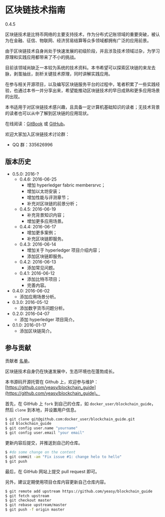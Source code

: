# 区块链技术指南
0.4.5

区块链技术是比特币网络的主要支持技术，作为分布式记账领域的重要突破，被认为在金融、征信、物联网、经济贸易结算等众多领域都拥有广泛的应用前景。

由于区块链技术自身尚处于快速发展的初级阶段，并且涉及技术领域过杂，为学习原理和实践应用都带来了不小的挑战。

目前该领域尚缺乏一本较为系统的技术资料。本书希望可以探索区块链的来龙去脉，剥茧抽丝，剖析关键技术原理，同时讲解实践应用。

在参与相关开源项目，以及编写区块链服务平台的过程中，笔者积累了一些实践经验，也通过本书一并分享出来，希望能推动区块链技术的早日成熟和更多应用场景的出现。

本书适用于对区块链技术感兴趣，且具备一定计算机基础知识的读者；无技术背景的读者也可以从中了解到区块链的应用现状。

在线阅读：[GitBook](https://www.gitbook.com/book/yeasy/blockchain_guide) 或 [GitHub](https://github.com/yeasy/blockchain_guide/blob/master/SUMMARY.md)。

欢迎大家加入区块链技术讨论群：

* QQ 群：335626996

## 版本历史
* 0.5.0: 2016-?
  * 0.4.6: 2016-06-25
      * 增加 hyperledger fabric membersrvc；
      * 增加以太坊安装；
      * 增加性能与评测章节；
      * 补充对区块链的前景分析；
  * 0.4.5: 2016-06-19
      * 补充背景知识内容；
      * 增加更多应用场景。
  * 0.4.4: 2016-06-17
      * 增加更多案例；
      * 补充区块链即服务。
  * 0.4.3: 2016-06-14
      * 增加关于 hyperledger 项目介绍内容；
      * 添加区块链即服务。
  * 0.4.2: 2016-06-13
      * 添加常见问题。
  * 0.4.1: 2016-06-12
      * 添加比特币项目；
      * 完善内容。
* 0.4.0: 2016-06-02
    * 添加应用场景分析。
* 0.3.0: 2016-05-12
    * 添加数字货币问题分析。
* 0.2.0: 2016-04-07
    * 添加 hyperledger 项目简介。
* 0.1.0: 2016-01-17
    * 添加区块链简介。

## 参与贡献
贡献者 [名单](https://github.com/yeasy/blockchain_guide/graphs/contributors)。

区块链技术自身仍在快速发展中，生态环境也在蓬勃成长。

本书源码开源托管在 Github 上，欢迎参与维护：[https://github.com/yeasy/blockchain_guide](https://github.com/yeasy/blockchain_guide)。

首先，在 GitHub 上 `fork` 到自己的仓库，如 `docker_user/blockchain_guide`，然后 `clone` 到本地，并设置用户信息。

```sh
$ git clone git@github.com:docker_user/blockchain_guide.git
$ cd blockchain_guide
$ git config user.name "yourname"
$ git config user.email "your email"
```

更新内容后提交，并推送到自己的仓库。

```sh
$ #do some change on the content
$ git commit -am "Fix issue #1: change helo to hello"
$ git push
```

最后，在 GitHub 网站上提交 pull request 即可。

另外，建议定期使用项目仓库内容更新自己仓库内容。
```sh
$ git remote add upstream https://github.com/yeasy/blockchain_guide
$ git fetch upstream
$ git checkout master
$ git rebase upstream/master
$ git push -f origin master
```
